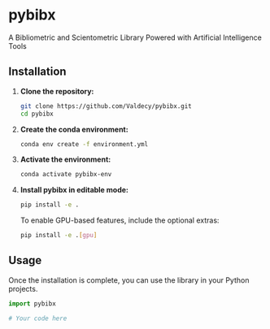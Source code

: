# pybibx

A Bibliometric and Scientometric Library Powered with Artificial Intelligence Tools

## Installation

1.  **Clone the repository:**
    ```bash
    git clone https://github.com/Valdecy/pybibx.git
    cd pybibx
    ```

2.  **Create the conda environment:**
    ```bash
    conda env create -f environment.yml
    ```

3.  **Activate the environment:**
    ```bash
    conda activate pybibx-env
    ```

4.  **Install pybibx in editable mode:**
    ```bash
    pip install -e .
    ```
    To enable GPU-based features, include the optional extras:
    ```bash
    pip install -e .[gpu]
    ```

## Usage

Once the installation is complete, you can use the library in your Python projects.

```python
import pybibx

# Your code here
```